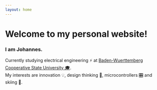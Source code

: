 ```yaml
---
layout: home
---
```

# Welcome to my personal website!
### I am Johannes. 
Currently studying electrical engineering ⚡ at [Baden-Wuerttemberg Cooperative State University 🎓](https://www.dhbw.de/).    
My interests are innovation 💡, design thinking 💭, microcontrollers 🎛️ and skiing 🎿.
